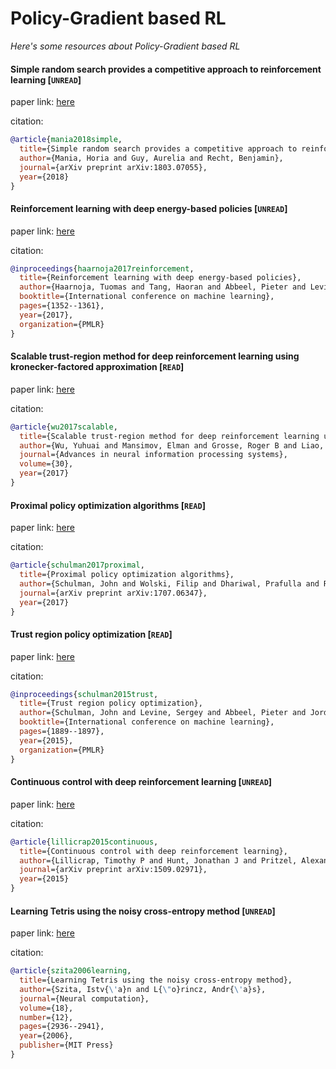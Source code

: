# Policy-Gradient based RL
*Here's some resources about Policy-Gradient based RL*


#### Simple random search provides a competitive approach to reinforcement learning [`UNREAD`]

paper link: [here](https://arxiv.org/pdf/1803.07055.pdf)

citation: 
```bibtex
@article{mania2018simple,
  title={Simple random search provides a competitive approach to reinforcement learning},
  author={Mania, Horia and Guy, Aurelia and Recht, Benjamin},
  journal={arXiv preprint arXiv:1803.07055},
  year={2018}
}
```
    


#### Reinforcement learning with deep energy-based policies [`UNREAD`]

paper link: [here](http://proceedings.mlr.press/v70/haarnoja17a/haarnoja17a.pdf)

citation: 
```bibtex
@inproceedings{haarnoja2017reinforcement,
  title={Reinforcement learning with deep energy-based policies},
  author={Haarnoja, Tuomas and Tang, Haoran and Abbeel, Pieter and Levine, Sergey},
  booktitle={International conference on machine learning},
  pages={1352--1361},
  year={2017},
  organization={PMLR}
}
```


#### Scalable trust-region method for deep reinforcement learning using kronecker-factored approximation [`READ`]

paper link: [here](https://proceedings.neurips.cc/paper/2017/file/361440528766bbaaaa1901845cf4152b-Paper.pdf)

citation: 
```bibtex
@article{wu2017scalable,
  title={Scalable trust-region method for deep reinforcement learning using kronecker-factored approximation},
  author={Wu, Yuhuai and Mansimov, Elman and Grosse, Roger B and Liao, Shun and Ba, Jimmy},
  journal={Advances in neural information processing systems},
  volume={30},
  year={2017}
}
```
    


#### Proximal policy optimization algorithms [`READ`]

paper link: [here](https://arxiv.org/pdf/1707.06347.pdf)

citation: 
```bibtex
@article{schulman2017proximal,
  title={Proximal policy optimization algorithms},
  author={Schulman, John and Wolski, Filip and Dhariwal, Prafulla and Radford, Alec and Klimov, Oleg},
  journal={arXiv preprint arXiv:1707.06347},
  year={2017}
}
```


#### Trust region policy optimization [`READ`]

paper link: [here](http://proceedings.mlr.press/v37/schulman15.pdf)

citation: 
```bibtex
@inproceedings{schulman2015trust,
  title={Trust region policy optimization},
  author={Schulman, John and Levine, Sergey and Abbeel, Pieter and Jordan, Michael and Moritz, Philipp},
  booktitle={International conference on machine learning},
  pages={1889--1897},
  year={2015},
  organization={PMLR}
}
```

#### Continuous control with deep reinforcement learning [`UNREAD`]

paper link: [here](https://arxiv.org/pdf/1509.02971.pdf)

citation: 
```bibtex
@article{lillicrap2015continuous,
  title={Continuous control with deep reinforcement learning},
  author={Lillicrap, Timothy P and Hunt, Jonathan J and Pritzel, Alexander and Heess, Nicolas and Erez, Tom and Tassa, Yuval and Silver, David and Wierstra, Daan},
  journal={arXiv preprint arXiv:1509.02971},
  year={2015}
}
```

#### Learning Tetris using the noisy cross-entropy method [`UNREAD`]

paper link: [here](https://www.academia.edu/download/31975697/SzitaLorincz05Learning.pdf)

citation: 
```bibtex
@article{szita2006learning,
  title={Learning Tetris using the noisy cross-entropy method},
  author={Szita, Istv{\'a}n and L{\"o}rincz, Andr{\'a}s},
  journal={Neural computation},
  volume={18},
  number={12},
  pages={2936--2941},
  year={2006},
  publisher={MIT Press}
}
```
    
    
    
    